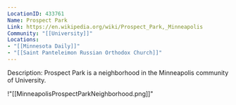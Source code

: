 ```yaml
---
LocationID: 433761
Name: Prospect Park
Link: https://en.wikipedia.org/wiki/Prospect_Park,_Minneapolis 
Community: "[[University]]"
Locations: 
- "[[Minnesota Daily]]"
- "[[Saint Panteleimon Russian Orthodox Church]]"
---
```


Description:
Prospect Park is a neighborhood in the Minneapolis community of University.

!"[[MinneapolisProspectParkNeighborhood.png]]"